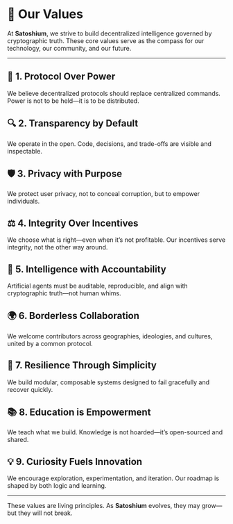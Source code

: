 
# 🌱 Our Values

At **Satoshium**, we strive to build decentralized intelligence governed by cryptographic truth. These core values serve as the compass for our technology, our community, and our future.

---

## 🧱 1. Protocol Over Power  
We believe decentralized protocols should replace centralized commands. Power is not to be held—it is to be distributed.

## 🔍 2. Transparency by Default  
We operate in the open. Code, decisions, and trade-offs are visible and inspectable.

## 🛡 3. Privacy with Purpose  
We protect user privacy, not to conceal corruption, but to empower individuals.

## ⚖️ 4. Integrity Over Incentives  
We choose what is right—even when it’s not profitable. Our incentives serve integrity, not the other way around.

## 🧠 5. Intelligence with Accountability  
Artificial agents must be auditable, reproducible, and align with cryptographic truth—not human whims.

## 🌍 6. Borderless Collaboration  
We welcome contributors across geographies, ideologies, and cultures, united by a common protocol.

## 🚀 7. Resilience Through Simplicity  
We build modular, composable systems designed to fail gracefully and recover quickly.

## 📚 8. Education is Empowerment  
We teach what we build. Knowledge is not hoarded—it’s open-sourced and shared.

## 💡 9. Curiosity Fuels Innovation  
We encourage exploration, experimentation, and iteration. Our roadmap is shaped by both logic and learning.

---

These values are living principles. As **Satoshium** evolves, they may grow—but they will not break.
